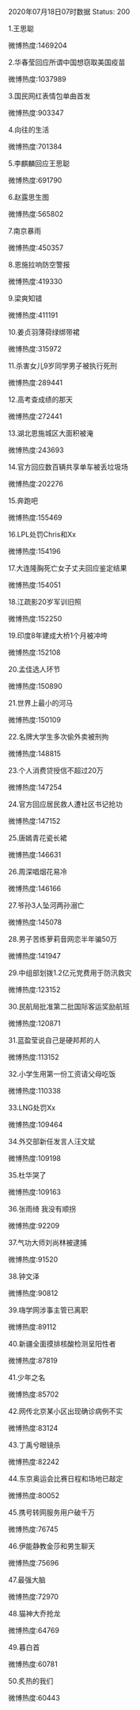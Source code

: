 2020年07月18日07时数据
Status: 200

1.王思聪

微博热度:1469204

2.华春莹回应所谓中国想窃取美国疫苗

微博热度:1037989

3.国民网红表情包单曲首发

微博热度:903347

4.向往的生活

微博热度:701384

5.李麒麟回应王思聪

微博热度:691790

6.赵露思生图

微博热度:565802

7.南京暴雨

微博热度:450357

8.恩施拉响防空警报

微博热度:419330

9.梁爽知错

微博热度:411191

10.姜贞羽薄荷绿绑带裙

微博热度:315972

11.杀害女儿9岁同学男子被执行死刑

微博热度:289441

12.高考查成绩的那天

微博热度:272441

13.湖北恩施城区大面积被淹

微博热度:243693

14.官方回应数百辆共享单车被丢垃圾场

微博热度:202276

15.奔跑吧

微博热度:155469

16.LPL处罚Chris和Xx

微博热度:154196

17.大连隆胸死亡女子丈夫回应鉴定结果

微博热度:154051

18.江疏影20岁军训旧照

微博热度:152250

19.印度8年建成大桥1个月被冲垮

微博热度:152108

20.孟佳选人环节

微博热度:150890

21.世界上最小的河马

微博热度:150109

22.名牌大学生多次偷外卖被刑拘

微博热度:148815

23.个人消费贷授信不超过20万

微博热度:147254

24.官方回应居民救人遭社区书记抢功

微博热度:147152

25.唐嫣青花瓷长裙

微博热度:146631

26.周深唱烟花易冷

微博热度:146166

27.爷孙3人坠河两孙溺亡

微博热度:145078

28.男子苦练萝莉音网恋半年骗50万

微博热度:141947

29.中组部划拨1.2亿元党费用于防汛救灾

微博热度:123152

30.民航局批准第二批国际客运奖励航班

微博热度:120871

31.蓝盈莹说自己是硬邦邦的人

微博热度:113152

32.小学生用第一份工资请父母吃饭

微博热度:110338

33.LNG处罚Xx

微博热度:109464

34.外交部新任发言人汪文斌

微博热度:109198

35.杜华哭了

微博热度:109163

36.张雨绮 我没有顺拐

微博热度:92209

37.气功大师刘尚林被逮捕

微博热度:91520

38.钟文泽

微博热度:90812

39.嗨学网涉事主管已离职

微博热度:89112

40.新疆全面摸排核酸检测呈阳性者

微博热度:87819

41.少年之名

微博热度:85702

42.网传北京某小区出现确诊病例不实

微博热度:83124

43.丁禹兮眼镜杀

微博热度:82242

44.东京奥运会比赛日程和场地已敲定

微博热度:80052

45.携号转网服务用户破千万

微博热度:76745

46.伊能静教金莎和男生聊天

微博热度:75696

47.最强大脑

微博热度:72970

48.猫神大乔抢龙

微博热度:64769

49.暮白首

微博热度:60781

50.炙热的我们

微博热度:60443

